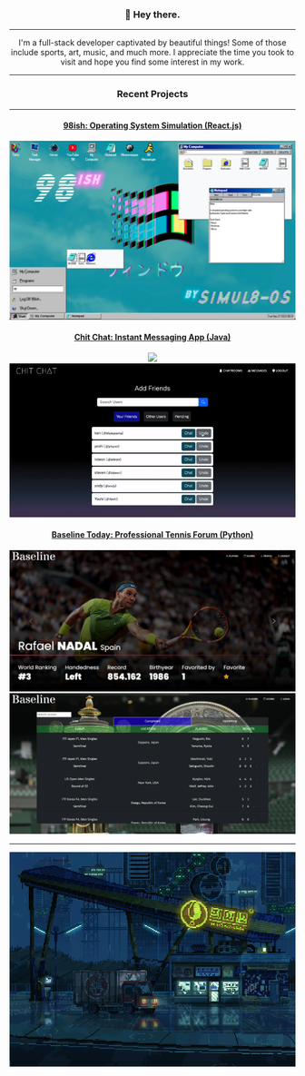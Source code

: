 <h3 align="center">👻  Hey there.</h3>

---

<p align="center">I'm a full-stack developer captivated by beautiful things! Some of those include sports, art, music, and much more. I appreciate the time you took to visit and hope you find some interest in my work.</p>

---

<h3 align="center">Recent Projects</h3>

---

<div align="center">
  <h4><a href="https://github.com/Simul8-OS/98ish">98ish: Operating System Simulation (React.js)</a></h4>
  <a href="https://github.com/Simul8-OS/98ish"><img src="98ish.png"/></a>
</div>

<div align="center">
  <h4><a href="https://github.com/brandontaylor156/chit-chat">Chit Chat: Instant Messaging App (Java)</a></h4>
  <a href="https://github.com/brandontaylor156/chit-chat"><img src="chitchat-channels.gif"/></a>
  <a href="https://github.com/brandontaylor156/chit-chat"><img src="chitchat-dms.gif"/></a>
</div>

<div align="center">
  <h4><a href="https://github.com/brandontaylor156/baseline-today">Baseline Today: Professional Tennis Forum (Python)</a></h4>
  <a href="https://github.com/brandontaylor156/baseline-today"><img src="nadal.png"/></a>
  <a href="https://github.com/brandontaylor156/baseline-today"><img src="scores.png"/></a>
</div>

---

<div align="center">
  <img src="courierdribblerbottom.gif"/>
</div>


